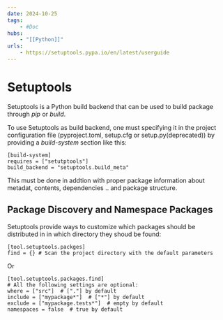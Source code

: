 ```yaml
---
date: 2024-10-25
tags:
    - #Doc
hubs:
    - "[[Python]]"
urls:
    - https://setuptools.pypa.io/en/latest/userguide
---
```


# Setuptools 

Setuptools is a Python build backend that can be used to build package through *pip* or *build*.

To use Setuptools as build backend, one must specifying it in the project configuration file (pyproject.toml, setup.cfg or setup.py(deprecated)) by providing a *build-system* section like this:
```
[build-system]
requires = ["setutptools"]
build_backend = "setuptools.build_meta"
```
This must be done in addtion with proper package information about metadat, contents, dependencies .. and package structure.


## Package Discovery and Namespace Packages

Setuptools provide ways to customize which packages should be distributed in in which directory they shoud be found:
```
[tool.setuptools.packges]
find = {} # Scan the project directory with the default parameters
```
Or
```
[tool.setuptools.packages.find]
# All the following settings are optional:
where = ["src"]  # ["."] by default
include = ["mypackage*"]  # ["*"] by default
exclude = ["mypackage.tests*"]  # empty by default
namespaces = false  # true by default
```


